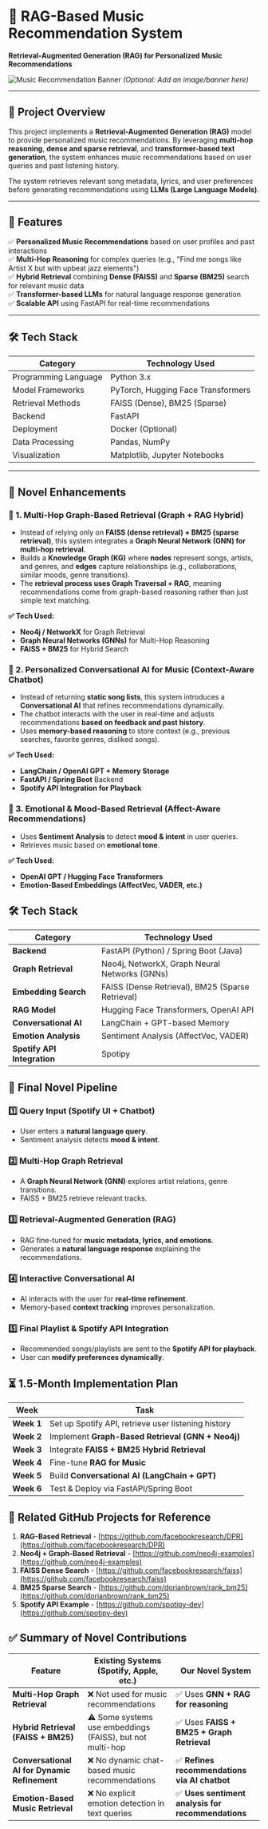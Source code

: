 # 🎵 RAG-Based Music Recommendation System

**Retrieval-Augmented Generation (RAG) for Personalized Music Recommendations**

![Music Recommendation Banner](https://your-image-url.com) _(Optional: Add an image/banner here)_

---

## 📌 Project Overview

This project implements a **Retrieval-Augmented Generation (RAG)** model to provide personalized music recommendations. By leveraging **multi-hop reasoning**, **dense and sparse retrieval**, and **transformer-based text generation**, the system enhances music recommendations based on user queries and past listening history.

The system retrieves relevant song metadata, lyrics, and user preferences before generating recommendations using **LLMs (Large Language Models)**.

---

## 🚀 Features

✅ **Personalized Music Recommendations** based on user profiles and past interactions  
✅ **Multi-Hop Reasoning** for complex queries (e.g., "Find me songs like Artist X but with upbeat jazz elements")  
✅ **Hybrid Retrieval** combining **Dense (FAISS)** and **Sparse (BM25)** search for relevant music data  
✅ **Transformer-based LLMs** for natural language response generation  
✅ **Scalable API** using FastAPI for real-time recommendations

---

## 🛠️ Tech Stack

| Category             | Technology Used                    |
| -------------------- | ---------------------------------- |
| Programming Language | Python 3.x                         |
| Model Frameworks     | PyTorch, Hugging Face Transformers |
| Retrieval Methods    | FAISS (Dense), BM25 (Sparse)       |
| Backend              | FastAPI                            |
| Deployment           | Docker (Optional)                  |
| Data Processing      | Pandas, NumPy                      |
| Visualization        | Matplotlib, Jupyter Notebooks      |

---

## 🎯 Novel Enhancements

### 🔹 1. Multi-Hop Graph-Based Retrieval (Graph + RAG Hybrid)

- Instead of relying only on **FAISS (dense retrieval) + BM25 (sparse retrieval)**, this system integrates a **Graph Neural Network (GNN) for multi-hop retrieval**.
- Builds a **Knowledge Graph (KG)** where **nodes** represent songs, artists, and genres, and **edges** capture relationships (e.g., collaborations, similar moods, genre transitions).
- The **retrieval process uses Graph Traversal + RAG**, meaning recommendations come from graph-based reasoning rather than just simple text matching.

**✅ Tech Used:**

- **Neo4j / NetworkX** for Graph Retrieval
- **Graph Neural Networks (GNNs)** for Multi-Hop Reasoning
- **FAISS + BM25** for Hybrid Search

### 🔹 2. Personalized Conversational AI for Music (Context-Aware Chatbot)

- Instead of returning **static song lists**, this system introduces a **Conversational AI** that refines recommendations dynamically.
- The chatbot interacts with the user in real-time and adjusts recommendations **based on feedback and past history**.
- Uses **memory-based reasoning** to store context (e.g., previous searches, favorite genres, disliked songs).

**✅ Tech Used:**

- **LangChain / OpenAI GPT + Memory Storage**
- **FastAPI / Spring Boot** Backend
- **Spotify API Integration for Playback**

### 🔹 3. Emotional & Mood-Based Retrieval (Affect-Aware Recommendations)

- Uses **Sentiment Analysis** to detect **mood & intent** in user queries.
- Retrieves music based on **emotional tone**.

**✅ Tech Used:**

- **OpenAI GPT / Hugging Face Transformers**
- **Emotion-Based Embeddings (AffectVec, VADER, etc.)**

## 🛠 Tech Stack

| **Category**                | **Technology Used**                              |
| --------------------------- | ------------------------------------------------ |
| **Backend**                 | FastAPI (Python) / Spring Boot (Java)            |
| **Graph Retrieval**         | Neo4j, NetworkX, Graph Neural Networks (GNNs)    |
| **Embedding Search**        | FAISS (Dense Retrieval), BM25 (Sparse Retrieval) |
| **RAG Model**               | Hugging Face Transformers, OpenAI API            |
| **Conversational AI**       | LangChain + GPT-based Memory                     |
| **Emotion Analysis**        | Sentiment Analysis (AffectVec, VADER)            |
| **Spotify API Integration** | Spotipy                                          |

## 📌 Final Novel Pipeline

### 1️⃣ Query Input (Spotify UI + Chatbot)

- User enters a **natural language query**.
- Sentiment analysis detects **mood & intent**.

### 2️⃣ Multi-Hop Graph Retrieval

- A **Graph Neural Network (GNN)** explores artist relations, genre transitions.
- FAISS + BM25 retrieve relevant tracks.

### 3️⃣ Retrieval-Augmented Generation (RAG)

- RAG fine-tuned for **music metadata, lyrics, and emotions**.
- Generates a **natural language response** explaining the recommendations.

### 4️⃣ Interactive Conversational AI

- AI interacts with the user for **real-time refinement**.
- Memory-based **context tracking** improves personalization.

### 5️⃣ Final Playlist & Spotify API Integration

- Recommended songs/playlists are sent to the **Spotify API for playback**.
- User can **modify preferences dynamically**.

## ⏳ 1.5-Month Implementation Plan

| **Week**   | **Task**                                            |
| ---------- | --------------------------------------------------- |
| **Week 1** | Set up Spotify API, retrieve user listening history |
| **Week 2** | Implement **Graph-Based Retrieval (GNN + Neo4j)**   |
| **Week 3** | Integrate **FAISS + BM25 Hybrid Retrieval**         |
| **Week 4** | Fine-tune **RAG for Music**                         |
| **Week 5** | Build **Conversational AI (LangChain + GPT)**       |
| **Week 6** | Test & Deploy via FastAPI/Spring Boot               |

## 🔗 Related GitHub Projects for Reference

1. **RAG-Based Retrieval** - [https://github.com/facebookresearch/DPR](https://github.com/facebookresearch/DPR)
2. **Neo4j + Graph-Based Retrieval** - [https://github.com/neo4j-examples](https://github.com/neo4j-examples)
3. **FAISS Dense Search** - [https://github.com/facebookresearch/faiss](https://github.com/facebookresearch/faiss)
4. **BM25 Sparse Search** - [https://github.com/dorianbrown/rank_bm25](https://github.com/dorianbrown/rank_bm25)
5. **Spotify API Example** - [https://github.com/spotipy-dev](https://github.com/spotipy-dev)

## ✅ Summary of Novel Contributions

| **Feature**                                  | **Existing Systems (Spotify, Apple, etc.)**               | **Our Novel System**                               |
| -------------------------------------------- | --------------------------------------------------------- | -------------------------------------------------- |
| **Multi-Hop Graph Retrieval**                | ❌ Not used for music recommendations                     | ✅ Uses **GNN + RAG for reasoning**                |
| **Hybrid Retrieval (FAISS + BM25)**          | ⚠️ Some systems use embeddings (FAISS), but not multi-hop | ✅ Uses **FAISS + BM25 + Graph Retrieval**         |
| **Conversational AI for Dynamic Refinement** | ❌ No dynamic chat-based music recommendations            | ✅ **Refines recommendations via AI chatbot**      |
| **Emotion-Based Music Retrieval**            | ❌ No explicit emotion detection in text queries          | ✅ **Uses sentiment analysis for recommendations** |
